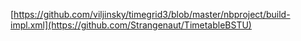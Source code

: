 [https://github.com/viljinsky/timegrid3/blob/master/nbproject/build-impl.xml](https://github.com/Strangenaut/TimetableBSTU)

